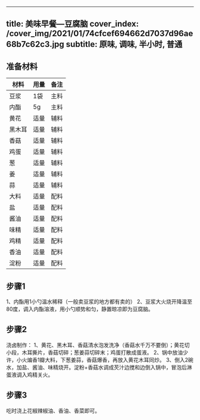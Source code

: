
---
title: 美味早餐—豆腐脑
cover_index: /cover_img/2021/01/74cfcef694662d7037d96ae68b7c62c3.jpg
subtitle: 原味, 调味, 半小时, 普通
---

## 准备材料

| 材料     | 用量 | 备注|
| ------- | ----- | --- |
| 豆浆 | 1袋| 主料 |
| 内酯 | 5g| 主料 |
| 黄花 | 适量| 辅料 |
| 黑木耳 | 适量| 辅料 |
| 香菇 | 适量| 辅料 |
| 鸡蛋 | 适量| 辅料 |
| 葱 | 适量| 辅料 |
| 姜 | 适量| 辅料 |
| 蒜 | 适量| 辅料 |
| 大料 | 适量| 配料 |
| 盐 | 适量| 配料 |
| 酱油 | 适量| 配料 |
| 味精 | 适量| 配料 |
| 鸡精 | 适量| 配料 |
| 香油 | 适量| 配料 |
| 淀粉 | 适量| 配料 |

## 步骤1

1、内酯用1小勺温水稀释（一般卖豆浆的地方都有卖的） 2、豆浆大火烧开降温至80度，调入内酯溶液，用小勺顺势和匀，静置晾凉即为豆腐脑。

## 步骤2

浇卤制作： 1、黄花、黑木耳、香菇清水泡发洗净（香菇水千万不要倒）；黄花切小段，木耳撕片，香菇切碎；葱姜蒜切碎末；鸡蛋打散成蛋液。 2、锅中放油少许，小火煸香1瓣大料，下葱姜蒜，香菇爆香，再放入黄花木耳同炒。 3、倒入2碗水，加盐、酱油、味精烧开。淀粉+香菇水调成芡汁边搅和边倒入锅中，冒泡后淋蛋液调入鸡精关火。

## 步骤3

吃时浇上花椒辣椒油、香油、香菜即可。

